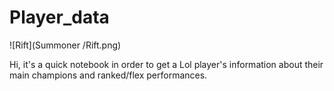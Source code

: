 # Player_data

![Rift](Summoner /Rift.png)

Hi, it's a quick notebook in order to get a Lol player's information about their main champions and ranked/flex performances.
